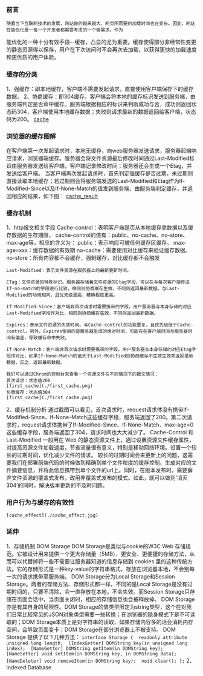 ### 前言
    随着当下互联网技术的发展，网站做的越来越大，网页所需要的加载时间也在变长。因此，网站性能优化是一每一个开发者都需要考虑的一个强需求。作为
能优化的一种十分有效手段--缓存，凸显的尤为重要。缓存使得部分非经常性变更的静态资源得以保存，用户在下次访问时不会再次去加载，以获得更快的加载速度和更优质的用户体验。


### 缓存的分类
  1、强缓存：即本地缓存，客户端不需要发起请求，直接使用客户端保存下的缓存数据。
  2、协商缓存：即304缓存，客户端会将本地的缓存标识发送到服务端，由服务端判定是否命中缓存。服务端根据相应的标识来判断成功与否，成功则返回状态码304，客户端使用本地缓存数据；失败则请求最新的数据返回给客户端，状态码为200。
  [cache](./cache.jpg)

### 浏览器的缓存图解
  在客户端第一次发起请求时，本地无缓存，向web服务器发送请求，服务器起端响应请求，浏览器端缓存。服务器会将文件资源最后修改时间通过Last-Modified标识由服务器发送给客户端，客户端记录修改时间；服务器还会生成一个Etag，并发送给客户端。
  当客户端再次发起请求时，首先判定强缓存是否过期，未过期则直接读取本地缓存；若过期则会将服务端发送的Last-Modified和Etag作为If-Modified-Since以及If-None-Match的值发到服务端，由服务端判定缓存，并返回相应的结果，如下图：
  [cache_result](./cache_result.jpg)

### 缓存机制
  1、http报文相关字段
    Cache-control：表明客户端是否从本地缓存拿数据以及缓存数据的生存期限，
    cache-control的值有：public、no-cache、no-store、max-age等，相应的含义为：
      public：表示响应可被任何缓存区缓存。
      max-age=xxx：缓存数据的有效期
      no-cache：需要使用对比缓存来验证缓存数据。
      no-store：所有内容都不会缓存，强制缓存，对比缓存都不会触发

    Last-Modified：表示文件资源在服务器上的最新更新时间。

    ETag：文件资源的特殊标识。服务器存储着文件资源的Etag字段，可以在与每次客户端传送If-no-match的字段进行比较，相同则协商缓存生效，不同则返回最新数据。与Last-Modified的功用相同，且优先级更高，精确程度更高。

    If-Modified-Since：客户端非首次请求时需要携带的字段，用户服务器与本身存储的对应Last-Modified字段作对比，相同则协商缓存生效，不同则返回最新数据。

    Expires：表示文件资源的失效时间。与Cache-control的功能重复，且优先级低于Cache-control。另外，Expires使用的是服务器生成的绝对时间，可能存在客户端时间与服务器时间有偏差，导致缓存命中失败。

    If-None-Match：客户端非首次请求时需要携带的字段，用户服务器与本身存储的对应Etag字段作对比，如果If-None-Match的值大于Last-Modified则协商缓存不生效生效并返回最新数据，反之，返回最新数据。

    我们可以通过Chrom的控制台来查看一个资源文件在不同情况下的报文情况：
    首次请求：状态值200
    [first_cache](./first_cache.png)
    协商缓存：状态值304
    [first_cache](./first_cache.png)

  2、缓存机制分析
    通过截图可以看见，首次请求时，request请求体没有携带If-Modified-Since、If-None-Match这些缓存字段，服务端返回了200。第二次请求时，request请求体携带了If-Modified-Since、If-None-Match、max-age=0这些缓存字段，服务端返回了304，请求时间也大大减少了。
    Cache-Control 和 Last-Modified 一般用在 Web 的静态资源文件上，通过设置资源文件缓存属性，对提高资源文件加载速度，节省流量很有意义，特别是移动网络环境。设置一个较长的过期时间，优化减少文件的请求。
    较长的过期时间会来更新上的问题，这需要我们在部署前端代码的时候做到精确到单个文件粒度的缓存控制，生成对应的文件摘要信息，并将此信息携带到单个文件的url上。同时，在版本发布时，需要摒弃文件资源的覆盖式发布，改用非覆盖式发布的模式。如此，就可以做到‘消灭304’的同时，解决版本更新的不及时问题。

### 用户行为与缓存的有效性
    [cache_effect](./cache_effect.jpg)

### 延伸
  1、存储机制 DOM Storage
    DOM Storage是类似与cookie的W3C Web 存储规范。它被设计用来提供一个更大存储量（5MB）、更安全、更便捷的存储方法，从而可以代替掉将一些不需要让服务器知道的信息存储到 cookies 里的这种传统方法。它的存储形式是一种key-value的字符串格式，存放在浏览器本地，不会别每一次的请求携带至服务端。
    DOM Storage分为Local Storage和Session Storage。两者的存储方法、存储形式都一样，不同的是Local Storage是没有过期时间的，只要不清除，会一直存放在本地，不会失效。而Session Storage只存储在页面会话中，当页面关闭时，相应的存储信息也会被释放掉。
    DOM Storage 亦是有其自身的局限性。DOM Storage的值类型限定为string类型，这个在对我们日常比较常见的JSON对象类型需要一些转换；在浏览器的隐身模式下是不可读取的；DOM Storage本质上是对字符串的读取，如果存储内容多的话会消耗内存空间，会导致页面变卡；DOM Storage在部分浏览器上不被支持。
    DOM Storage 提供了以下几种方法：
    ```
    interface Storage { 
      readonly attribute unsigned long length; 
      [IndexGetter] DOMString key(in unsigned long index); 
      [NameGetter] DOMString getItem(in DOMString key); 
      [NameSetter] void setItem(in DOMString key, in DOMString data); 
      [NameDeleter] void removeItem(in DOMString key); 
      void clear();
    };
    ```
  2、Indexed Database
